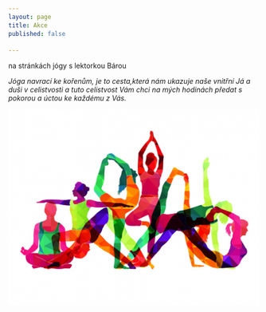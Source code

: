 ```yaml
---
layout: page
title: Akce
published: false

---
```

na stránkách jógy s lektorkou Bárou

_Jóga navrací ke kořenům, je to cesta,která nám ukazuje naše vnitřní Já a duši v celistvosti a tuto celistvost Vám chci na mých hodinách předat s pokorou a úctou ke každému z Vás._

![](/uploads/shutterstock_584087884-1.jpg)